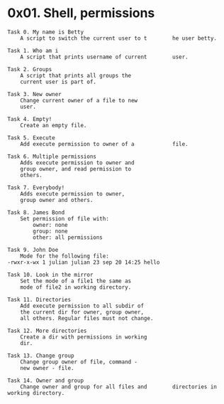 # 0x01. Shell, permissions
	
	Task 0. My name is Betty
		A script to switch the current user to t		he user betty.

	Task 1. Who am i
		A script that prints username of current		user.

	Task 2. Groups
		A script that prints all groups the 
		current user is part of.

	Task 3. New owner
		Change current owner of a file to new
		user.

	Task 4. Empty!
		Create an empty file.
	
	Task 5. Execute
		Add execute permission to owner of a 			file.

	Task 6. Multiple permissions
		Adds execute permission to owner and 
		group owner, and read permission to
		others.

	Task 7. Everybody!
		Adds execute permission to owner, 
		group owner and others.

	Task 8. James Bond
		Set permission of file with:
			owner: none
			group: none
			other: all permissions

	Task 9. John Doe
		Mode for the following file:
	-rwxr-x-wx 1 julian julian 23 sep 20 14:25 hello

	Task 10. Look in the mirror
		Set the mode of a file1 the same as
		mode of file2 in working directory.

	Task 11. Directories
		Add execute permission to all subdir of
		the current dir for owner, group owner,
		all others. Regular files must not change.

	Task 12. More directories
		Create a dir with permissions in working
		dir.

	Task 13. Change group
		Change group owner of file, command - 
		new owner - file.

	Task 14. Owner and group
		Change owner and group for all files and 		directories in working directory.


